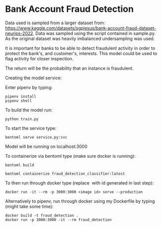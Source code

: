 # Bank Account Fraud Detection
Data used is sampled from a larger dataset from: https://www.kaggle.com/datasets/sgpjesus/bank-account-fraud-dataset-neurips-2022.
Data was sampled using the script contained in sample.py. As the original dataset was heavily imbalanced undersampling was used.

It is important for banks to be able to detect fraudulent activity in order to protect the bank's, and customer's, interests.
This model could be used to flag activity for closer inspection.

The return will be the probability that an instance is fraudulent.

Creating the model service:

Enter pipenv by typing:

	pipenv install
	pipenv shell

To build the model run:

	python train.py

To start the service type:

	bentoml serve service.py:svc

Model will be running on localhost:3000

To containerize via bentoml type (make sure docker is running):

	bentoml build

	bentoml containerize fraud_detection_classifier:latest

To then run through docker type (replace <image id> with id generated in last step):

	docker run -it --rm -p 3000:3000 <image id> serve --production

Alternatively to pipenv, run through docker using my Dockerfile by typing (might take some time):

	docker build -t fraud_detection .
	docker run -p 3000:3000 -it --rm fraud_detection